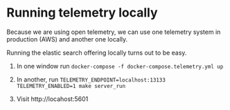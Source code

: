 # Running telemetry locally

Because we are using open telemetry, we can use one telemetry system
in production (AWS) and another one locally.

Running the elastic search offering locally turns out to be easy.

1. In one window run `docker-compose -f docker-compose.telemetry.yml up`

1. In another, run `TELEMETRY_ENDPOINT=localhost:13133 TELEMETRY_ENABLED=1 make server_run`

1. Visit http://locahost:5601

